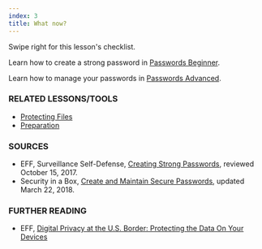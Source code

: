 ```yaml
---
index: 3
title: What now?
---
```

Swipe right for this lesson's checklist.

Learn how to create a strong password in [Passwords Beginner](umbrella://lesson/passwords/0).

Learn how to manage your passwords in [Passwords Advanced](umbrella://lesson/passwords/1).

### RELATED LESSONS/TOOLS

*   [Protecting Files](umbrella://lesson/protecting-files)
*   [Preparation](umbrella://lesson/preparation) 

### SOURCES

* EFF, Surveillance Self-Defense, [Creating Strong Passwords](https://ssd.eff.org/en/module/creating-strong-passwords), reviewed October 15, 2017.
* Security in a Box, [Create and Maintain Secure Passwords](https://securityinabox.org/en/guide/passwords/), updated March 22, 2018. 

### FURTHER READING
 
*   EFF, [Digital Privacy at the U.S. Border: Protecting the Data On Your Devices](https://www.eff.org/wp/digital-privacy-us-border-2017)